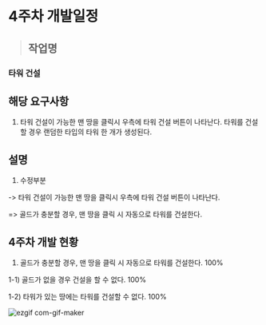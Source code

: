 
# 4주차 개발일정


> ## 작업명

### 타워 건설



## 해당 요구사항  

1. 타워 건설이 가능한 맨 땅을 클릭시 우측에 타워 건설 버튼이 나타난다. 타워를 건설할 경우 랜덤한 타입의 타워 한 개가 생성된다.



## 설명

1. 수정부분

-> 타워 건설이 가능한 맨 땅을 클릭시 우측에 타워 건설 버튼이 나타난다.

=> 골드가 충분할 경우, 맨 땅을 클릭 시 자동으로 타워를 건설한다.



## 4주차 개발 현황

1. 골드가 충분할 경우, 맨 땅을 클릭 시 자동으로 타워를 건설한다. 100%

1-1) 골드가 없을 경우 건설을 할 수 없다. 100%

1-2) 타워가 있는 땅에는 타워를 건설할 수 없다. 100%


![ezgif com-gif-maker](https://user-images.githubusercontent.com/71679947/99326297-66957b80-28bb-11eb-8ad3-8a8708039429.gif)
